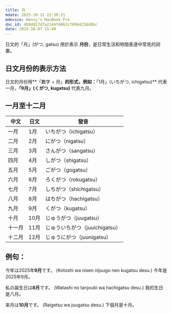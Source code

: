 ```yaml
---
title: 月
mdate: 2025-10-11 22:30:21
mdevice: Henry’s MacBook Pro
doc_id: 4b9dd17d7a2144f4863c7896423dd8bc
date: 2025-10-07 15:49
---
```


日文的「月」(がつ, gatsu) 用於表示 **月份**，是日常生活和時間表達中常見的詞彙。

## 日文月份的表示方法
日文的月份用**「數字 + 月」**的形式，例如：**「1月」(いちがつ, ichigatsu)** 代表一月，**「9月」(くがつ, kugatsu)** 代表九月。

## 一月至十二月
| 中文 | 日文 | 發音 |
| ------ | ------ | ------ |
| 一月 | 1月 | いちがつ（ichigatsu） |
| 二月 | 2月 | にがつ（nigatsu） |
| 三月 | 3月 | さんがつ（sangatsu） |
| 四月 | 4月 | しがつ（shigatsu） |
| 五月 | 5月 | ごがつ（gogatsu） |
| 六月 | 6月 | ろくがつ（rokugatsu） |
| 七月 | 7月 | しちがつ（shichigatsu） |
| 八月 | 8月 | はちがつ（hachigatsu） |
| 九月 | 9月 | くがつ（kugatsu） |
| 十月 | 10月 | じゅうがつ（juugatsu） |
| 十一月 | 11月 | じゅういちがつ（juuichigatsu） |
| 十二月 | 12月 | じゅうにがつ（juunigatsu） |

## 例句：
今年は2025年**9月**です。
(Kotoshi wa nisen nijuugo nen kugatsu desu.)
今年是2025年9月。

私の誕生日は**8月**です。
(Watashi no tanjoubi wa hachigatsu desu.)
我的生日是八月。

来月は**10月**です。
(Raigetsu wa juugatsu desu.)
下個月是十月。